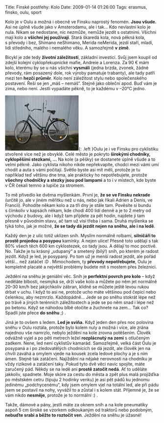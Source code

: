 Title: Finské postřehy: Kolo
Date: 2009-01-14 01:26:00
Tags: erasmus, finsko, oulu, sport

Kolo je v Oulu a možná i obecně ve Finsku naprostý fenomén.
**Jsou všude.** Asi ne úplně všude jako v Amsterodamu, ale i tak…
Kdo nevlastní kolo je nula. Nikam se nedostane, nic nezmůže, nemůže
jezdit s ostatními. Všichni mají kolo a **všichni jej používají**.
Stará škaredá kola, nová pěkná kola, s převody i bez, Shimano
neShimano, Merida neMerida, jezdí staří, mladí, lidi středního,
malého i nemalého věku. A samozřejmě **v zimě**.

Bicykl je zde tedy **životní záležitostí**, základní investicí.
Svůj jsem koupil od zdejší kolejní cyklopřekupnické mafie, Andreie
a Lorenza. Za 90 € mám kolo, kterému by se u nás všichni
**vysmáli** (jedna brzda, zvonek, žádné převody, rám posazený dole,
rok výroby pamatuje trabanty), ale tady patří mezi ten
**hezčí průměr**. Kolo není záležitost stylu nebo společenského
postavení. Řeší se jen „máš – nemáš“. Stejně jako obleční apod. Buď
vám je zima, nebo není. Jestli vypadáte pěkně, to je každému
v –20°C jedno.

![obrázek](images/91.jpg){: .left }Oulu je i ve Finsku pro
cyklistiku stvořené více než je obvyklé. Celé město je pokryto
**širokými chodníky, cyklopěšími stezkami, …** Na kole (a pěšky) se
dostanete úplně všude a to velmi pěkně. Jako cyklista nikoho nikde
nepřekvapíte, chodci mezi vámi umí chodit a auta s vámi počítají.
Světlo byste asi mít měli, protože je tu například teď většinu dne
tma, ale prakticky ho nepotřebujete, protože
**všechny chodníčky a stezky jsou pod lampami** a to i v místech,
kde byste v ČR čekali temno a lupiče za stromem.

To mě přivedlo ke dvěma myšlenkám. První je,
**že se ve Finsku nekrade** (určitě jo, ale v jiném měřítku než
u nás, nebo jak říkali Adrien a Denis, ve Francii). Pohodíte někam
kolo a za tři dny je stále tam. Pověsíte si bundu s čímkoliv
v kapsách někam, kde chodí 400 lidí denně a je to 2 metry od
východu z budovy, ale i když tam přijdete za pět hodin, najdete ji
tam přesně v původním stavu, ač tam už visí třeba i sama. Druhá
myšlenka se týká toho, jak je možné,
**že se tady dá jezdit nejen na sněhu, ale i na ledě**.

Každý den je z ulic totiž uklízen sníh. Myslím normálně rolbami,
**silničáři to prostě projedou a posypou** kamínky. A nejen ulice!
Přesně toto udělají s tak 80% všech těch 600 km cyklostezek, co
tady jsou. A dělají to moc poctivě. No. Takže je tu krásný
„udupaný“ a smetený (bílý!) sníh, po kterém je radost jezdit. Když
je led, je posypaný. Po tom už je menší radost jezdit, ale pořád
větší… než zatáčet :D . Mimochodem, ty **převody nepotřebujete**,
Oulu je kompletně placaté a největší problémy budete mít s mostem
přes železnici.

Ježdění na sněhu je geniální věc. Sníh je
**perfektní povrch pro kolo** – když neděláte blbosti, nesmýká se,
drží vaše kolo a můžete po něm jet normálně 20–30 km/h bez
jakýchkoliv zábran, klidně se můžete ještě levou rukou drbat
v uchu. I když to asi ne, protože ucho máte většinou pod čepicí
nebo čelenkou, aby nezmrzlo. Každopádně… Jede se po sněhu stokrát
lépe než po trávě a jiných terénních záležitostech a jede se po něm
snad i lépe než po betonu. Když se náhodou blbě otočíte a žuchnete
na zem… Tak co? Spadli jste přece **do sněhu** ;) .

Jiná je to ovšem s ledem. **Led je sviňa.** Když jeden den přes noc
polovina sněhu v Oulu roztála, protože bylo kolem nuly a možná
i více, ale zrána najednou vše namrzlo, nebylo ježdění na kole
zrovna potěšením. Člověk odvážně vyjel a po pěti metrech ležel
**rozplácnutý na zemi** s otlučeným zadkem. Nene, led není
cyklistův kamarád. Samozřejmě, velká část Oulu je posypaná a i po
zledovatělých chodnících se dá jezdit, ale člověk jen na chvíli
zaváhá a omylem vjede na kousek zcela ledové plochy a je s ním
ámen. Stejně tak zatáčení. Najíždění na nějaké nerovnosti na
chodníku je vždy rizikové a zatáčení taky. Pokud tyto dvě věci
navíc spojíte, máte zaručený pád. Někdy se na ledě ani
**prostě zatočit nedá**. Ať to uděláte jakkoliv, spadnete. Moje
skóre za cestu do města a zpět plus malá projížďka po městském
cetru (tipuju 2 hodinky venku) je asi pět pádů ku jednomu jedinému
„podchycenému“, kdy jsem omylem vjel na totální led, ale při pádu
jsem se postavil na nohy, vyvážil to a zůstal i s kolem stát.
Příjemné je, že se vám nikdo **nesměje**, protože je to normální
:) .

Takže, dámové a pány, jestli máte za oknem sníh a na kole
pneumatiky aspoň 5 cm široké se vzorkem odkoukaným od traktorů nebo
podobným, **nebuďte srabi a běžte to roztočit ven**. Ježdění na
sněhu je úžasné!